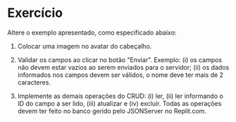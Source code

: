 # Exercício

Altere o exemplo apresentado, como especificado abaixo:

1) Colocar uma imagem no avatar do cabeçalho.

2) Validar os campos ao clicar no botão "Enviar". Exemplo: (i) os campos não devem estar vazios ao serem enviados para o servidor; (ii) os dados informados nos campos devem ser válidos, o nome deve ter mais de 2 caracteres.

3) Implemente as demais operações do CRUD: (i) ler, (ii) ler informando o ID do campo a ser lido, (iii) atualizar e (iv) excluir. Todas as operações devem ter feito no banco gerido pelo JSONServer no Replit.com.
